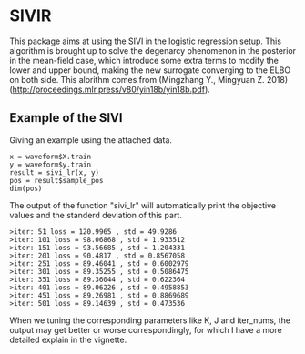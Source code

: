 # SIVIR

This package aims at using the SIVI in the logistic regression setup. This algorithm is brought up to solve the degenarcy phenomenon in the posterior in the mean-field case, which introduce some extra terms to modify the lower and upper bound, making the new surrogate converging to the ELBO on both side. This alorithm comes from (Mingzhang Y., Mingyuan Z. 2018)(http://proceedings.mlr.press/v80/yin18b/yin18b.pdf).

## Example of the SIVI
Giving an example using the attached data.

```{r}
x = waveform$X.train
y = waveform$y.train
result = sivi_lr(x, y)
pos = result$sample_pos
dim(pos)
```

The output of the function "sivi_lr" will automatically print the objective values and the standerd deviation of this part.

```{r}
>iter: 51 loss = 120.9965 , std = 49.9286 
>iter: 101 loss = 98.06868 , std = 1.933512 
>iter: 151 loss = 93.56685 , std = 1.204331 
>iter: 201 loss = 90.4817 , std = 0.8567058 
>iter: 251 loss = 89.46041 , std = 0.6002979 
>iter: 301 loss = 89.35255 , std = 0.5086475 
>iter: 351 loss = 89.36044 , std = 0.622364 
>iter: 401 loss = 89.06226 , std = 0.4958853 
>iter: 451 loss = 89.26981 , std = 0.8869689 
>iter: 501 loss = 89.14639 , std = 0.473536
```

When we tuning the corresponding parameters like K, J and iter_nums, the output may get better or worse correspondingly, for which I have a more detailed explain in the vignette.
